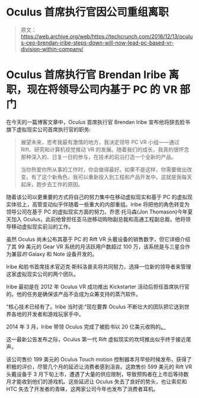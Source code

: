 # Oculus 首席执行官因公司重组离职

> 原文：<https://web.archive.org/web/https://techcrunch.com/2016/12/13/oculus-ceo-brendan-iribe-steps-down-will-now-lead-pc-based-vr-division-within-company/>

# Oculus 首席执行官 Brendan Iribe 离职，现在将领导公司内基于 PC 的 VR 部门

在今天的一篇博客文章中，Oculus 首席执行官 Brendan Iribe 宣布他将辞去脸书旗下虚拟现实公司首席执行官的职务:

> 展望未来，思考我最有激情的地方，我决定领导 PC VR 小组——通过 Rift、研究和计算机视觉推动 VR 的发展。随着我们的成长，我真的很怀念那种深入的、日复一日的参与，在技术的前沿打造一个全新的产品。
> 
> 当你热爱你所从事的工作时，你会做得最好。如果不是这样，你需要做出改变。有了这个新角色，我可以重新投入到工程和产品开发中。这就是我每天起床，跑步去工作的原因。

随着该公司以更重要的方式将自己的努力集中在移动虚拟现实和基于 PC 的虚拟现实体验上，高管变动似乎伴随着一些重大的内部重组。Iribe 将把他的角色转变为领导公司在基于 PC 的虚拟现实方面的努力。乔恩·托马森(Jon Thomason)今年夏天加入 Oculus，此前他曾担任亚马逊移动购物副总裁和高通工程副总裁，他将领导移动虚拟现实前沿的工作。

虽然 Oculus 尚未公布其基于 PC 的 Rift VR 头戴设备的销售数字，但它详细介绍了其 99 美元的 Gear VR 系统的月活跃用户数超过 100 万，该系统是与三星合作为兼容*的* Galaxy 和 Note 设备开发的。

Iribe 和脸书首席技术官迈克·斯科洛普夫将共同努力，选择一位新的领导者来管理这家虚拟现实公司的两个团队。

Iribe 最初是在 2012 年 Oculus VR 成功推出 Kickstarter 活动后担任首席执行官的。他的任务是确保该产品不会成为众筹支持的蒸汽软件。

“核心技术已经有了。Iribe 当时说:“现在要靠 Oculus 不断壮大的团队把它送到世界各地的开发者和游戏玩家手中。

2014 年 3 月，Iribe 带领 Oculus 完成了被脸书以 20 亿美元收购的[。](https://web.archive.org/web/20230129093155/https://techcrunch.com/2014/07/21/facebooks-acquisition-of-oculus-closes-now-official/)

这一最新公告发布之际，Oculus 第一代 Rift 虚拟现实的坎坷推出似乎终于接近尾声。

该公司售价 199 美元的 Oculus Touch motion 控制器本月早些时候发布，获得了积极的评价，尽管几个月的延迟让消费者感到沮丧。这款售价 599 美元的 Rift VR 头戴设备于 3 月下旬上市，遭遇了大量的供应限制，导致预购者在上市后等待数月才能收到他们的游戏机。这些延迟让 Oculus 失去了良好的势头，也让索尼和 HTC 失去了开发者的青睐，这两家公司今年也发布了消费者耳机。